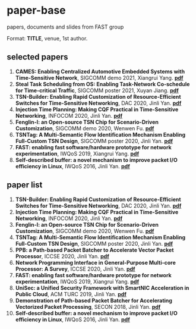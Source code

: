 # paper-base
papers, documents and slides from FAST group

Format: **TITLE**, venue, 1st author. 

## selected papers

1. **CAMES: Enabling Centralized Automotive Embedded Systems with Time-Sensitive Network**, SIGCOMM demo 2021, Xiangrui Yang. [**pdf**](paper-base\CAMES.pdf)
2. **Steal Task Scheduling from OS: Enabling Task-Network Co-schedule for Time-critical Traffic**, SIGCOMM poster 2021, Xuyan Jiang. [**pdf**](paper-base\Steal_Task_Scheduling_from_OS.pdf)
3. **TSN-Builder: Enabling Rapid Customization of Resource-Efficient Switches for Time-Sensitive Networking**, DAC 2020, Jinli Yan. [**pdf**](paper-base\TSN-Builder.pdf)
4. **Injection Time Planning: Making CQF Practical in Time-Sensitive Networking**, INFOCOM 2020, Jinli Yan. [**pdf**](ITP.pdf)
5. **Fenglin-I: an Open-source TSN Chip for Scenario-Driven Customization**, SIGCOMM demo 2020, Wenwen Fu. [**pdf**](https://link.springer.com/article/10.1007/s42045-020-00029-8)
6. **TSNTag: A Multi-Semantic Flow Identification Mechanism Enabling Full-Custom TSN Design**, SIGCOMM poster 2020, Jinli Yan. [**pdf**](TSNTag.pdf)
7. **FAST: enabling fast software/hardware prototype for network experimentation**, IWQoS 2019, Xiangrui Yang. [**pdf**](FAST-final.pdf)
8.  **Self-described buffer: a novel mechanism to improve packet I/O efficiency in Linux**, IWQoS 2016, Jinli Yan. [**pdf**](SDB.pdf)

## paper list

1. **TSN-Builder: Enabling Rapid Customization of Resource-Efficient Switches for Time-Sensitive Networking**, DAC 2020, Jinli Yan. [**pdf**](paper-base\TSN-Builder.pdf)
2. **Injection Time Planning: Making CQF Practical in Time-Sensitive Networking**, INFOCOM 2020, Jinli Yan. [**pdf**](ITP.pdf)
3. **Fenglin-I: an Open-source TSN Chip for Scenario-Driven Customization**, SIGCOMM demo 2020, Wenwen Fu. [**pdf**](https://link.springer.com/article/10.1007/s42045-020-00029-8)
4. **TSNTag: A Multi-Semantic Flow Identification Mechanism Enabling Full-Custom TSN Design**, SIGCOMM poster 2020, Jinli Yan. [**pdf**](TSNTag.pdf)
5. **PPB: a Path-based Packet Batcher to Accelerate Vector Packet Processor**, ICCSE 2020, Jinli Yan. [**pdf**](PPB.pdf)
6. **Network Programming Interface in General-Purpose Multi-core Processor: A Survey**, ICCSE 2020, Jinli Yan. [**pdf**](Network_Programming_Interface_in_General-Purpose_Multi-core_Processor_A_Survey.pdf)
7. **FAST: enabling fast software/hardware prototype for network experimentation**, IWQoS 2019, Xiangrui Yang. [**pdf**](FAST-final.pdf)
8. **UniSec: a Unified Security Framework with SmartNIC Acceleration in Public Cloud**, ACM TURC 2019, Jinli Yan. [**pdf**](UniSec.pdf)
9. **Demonstration of Path-based Packet Batcher for Accelerating Vectorized Packet Processing**, SECON 2018, Jinli Yan. [**pdf**](Demonstration_of_Path-based_Packet_Batcher_for_Accelerating_Vectorized_Packet_Processing.pdf)
10. **Self-described buffer: a novel mechanism to improve packet I/O efficiency in Linux**, IWQoS 2016, Jinli Yan. [**pdf**](SDB.pdf)
